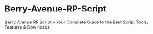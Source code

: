# Berry-Avenue-RP-Script
Berry Avenue RP Script – Your Complete Guide to the Best Script Tools, Features &amp; Downloads
